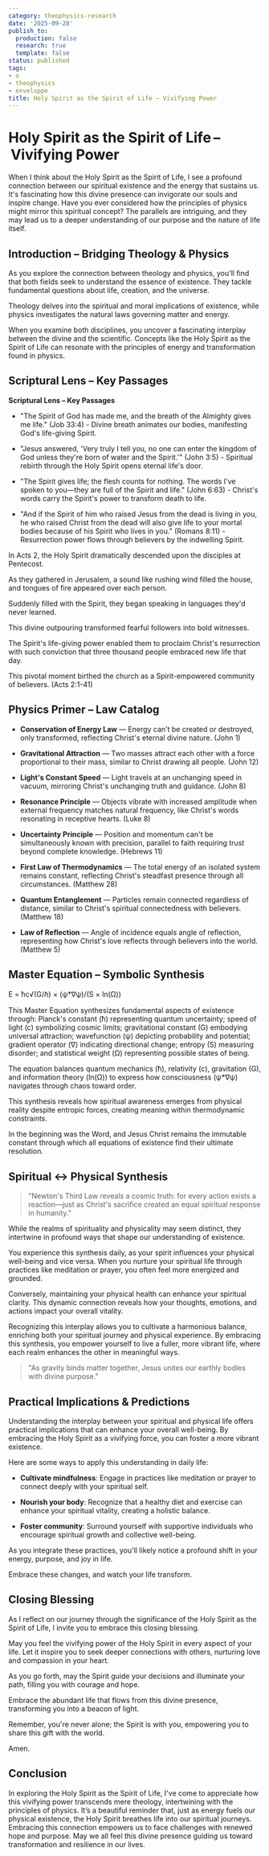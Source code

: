 ```yaml
---
category: theophysics-research
date: '2025-09-28'
publish_to:
  production: false
  research: true
  template: false
status: published
tags:
- o
- theophysics
- enveloppe
title: Holy Spirit as the Spirit of Life – Vivifying Power
---
```

   
# Holy Spirit as the Spirit of Life – Vivifying Power   
   
When I think about the Holy Spirit as the Spirit of Life, I see a profound connection between our spiritual existence and the energy that sustains us. It's fascinating how this divine presence can invigorate our souls and inspire change. Have you ever considered how the principles of physics might mirror this spiritual concept? The parallels are intriguing, and they may lead us to a deeper understanding of our purpose and the nature of life itself.   
   
## Introduction – Bridging Theology & Physics   
   
As you explore the connection between theology and physics, you'll find that both fields seek to understand the essence of existence. They tackle fundamental questions about life, creation, and the universe.   
   
Theology delves into the spiritual and moral implications of existence, while physics investigates the natural laws governing matter and energy.   
   
When you examine both disciplines, you uncover a fascinating interplay between the divine and the scientific. Concepts like the Holy Spirit as the Spirit of Life can resonate with the principles of energy and transformation found in physics.   
   
## Scriptural Lens – Key Passages   
   
**Scriptural Lens – Key Passages**   
   
* "The Spirit of God has made me, and the breath of the Almighty gives me life." (Job 33:4) - Divine breath animates our bodies, manifesting God's life-giving Spirit.   
   
* "Jesus answered, 'Very truly I tell you, no one can enter the kingdom of God unless they're born of water and the Spirit.'" (John 3:5) - Spiritual rebirth through the Holy Spirit opens eternal life's door.   
   
* "The Spirit gives life; the flesh counts for nothing. The words I've spoken to you—they are full of the Spirit and life." (John 6:63) - Christ's words carry the Spirit's power to transform death to life.   
   
* "And if the Spirit of him who raised Jesus from the dead is living in you, he who raised Christ from the dead will also give life to your mortal bodies because of his Spirit who lives in you." (Romans 8:11) - Resurrection power flows through believers by the indwelling Spirit.   
   
In Acts 2, the Holy Spirit dramatically descended upon the disciples at Pentecost.   
   
As they gathered in Jerusalem, a sound like rushing wind filled the house, and tongues of fire appeared over each person.   
   
Suddenly filled with the Spirit, they began speaking in languages they'd never learned.   
   
This divine outpouring transformed fearful followers into bold witnesses.   
   
The Spirit's life-giving power enabled them to proclaim Christ's resurrection with such conviction that three thousand people embraced new life that day.   
   
This pivotal moment birthed the church as a Spirit-empowered community of believers. (Acts 2:1-41)   
   
## Physics Primer – Law Catalog   
   
* **Conservation of Energy Law** — Energy can't be created or destroyed, only transformed, reflecting Christ's eternal divine nature. (John 1)   
   
* **Gravitational Attraction** — Two masses attract each other with a force proportional to their mass, similar to Christ drawing all people. (John 12)   
   
* **Light's Constant Speed** — Light travels at an unchanging speed in vacuum, mirroring Christ's unchanging truth and guidance. (John 8)   
   
* **Resonance Principle** — Objects vibrate with increased amplitude when external frequency matches natural frequency, like Christ's words resonating in receptive hearts. (Luke 8)   
   
* **Uncertainty Principle** — Position and momentum can't be simultaneously known with precision, parallel to faith requiring trust beyond complete knowledge. (Hebrews 11)   
   
* **First Law of Thermodynamics** — The total energy of an isolated system remains constant, reflecting Christ's steadfast presence through all circumstances. (Matthew 28)   
   
* **Quantum Entanglement** — Particles remain connected regardless of distance, similar to Christ's spiritual connectedness with believers. (Matthew 18)   
   
* **Law of Reflection** — Angle of incidence equals angle of reflection, representing how Christ's love reflects through believers into the world. (Matthew 5)   
   
## Master Equation – Symbolic Synthesis   
   
E = ħc√(G/ℏ) × (ψ*∇ψ)/(S × ln(Ω))   
   
This Master Equation synthesizes fundamental aspects of existence through: Planck's constant (ħ) representing quantum uncertainty; speed of light (c) symbolizing cosmic limits; gravitational constant (G) embodying universal attraction; wavefunction (ψ) depicting probability and potential; gradient operator (∇) indicating directional change; entropy (S) measuring disorder; and statistical weight (Ω) representing possible states of being.   
   
The equation balances quantum mechanics (ħ), relativity (c), gravitation (G), and information theory (ln(Ω)) to express how consciousness (ψ*∇ψ) navigates through chaos toward order.   
   
This synthesis reveals how spiritual awareness emerges from physical reality despite entropic forces, creating meaning within thermodynamic constraints.   
   
In the beginning was the Word, and Jesus Christ remains the immutable constant through which all equations of existence find their ultimate resolution.   
   
## Spiritual ↔ Physical Synthesis   
   
> "Newton's Third Law reveals a cosmic truth: for every action exists a reaction—just as Christ's sacrifice created an equal spiritual response in humanity."   
   
While the realms of spirituality and physicality may seem distinct, they intertwine in profound ways that shape our understanding of existence.   
   
You experience this synthesis daily, as your spirit influences your physical well-being and vice versa. When you nurture your spiritual life through practices like meditation or prayer, you often feel more energized and grounded.   
   
Conversely, maintaining your physical health can enhance your spiritual clarity. This dynamic connection reveals how your thoughts, emotions, and actions impact your overall vitality.   
   
Recognizing this interplay allows you to cultivate a harmonious balance, enriching both your spiritual journey and physical experience. By embracing this synthesis, you empower yourself to live a fuller, more vibrant life, where each realm enhances the other in meaningful ways.   
   
> "As gravity binds matter together, Jesus unites our earthly bodies with divine purpose."   
   
## Practical Implications & Predictions   
   
Understanding the interplay between your spiritual and physical life offers practical implications that can enhance your overall well-being. By embracing the Holy Spirit as a vivifying force, you can foster a more vibrant existence.   
   
Here are some ways to apply this understanding in daily life:   
   
   
- **Cultivate mindfulness**: Engage in practices like meditation or prayer to connect deeply with your spiritual self.   
   
   
- **Nourish your body**: Recognize that a healthy diet and exercise can enhance your spiritual vitality, creating a holistic balance.   
   
   
- **Foster community**: Surround yourself with supportive individuals who encourage spiritual growth and collective well-being.   
   
As you integrate these practices, you'll likely notice a profound shift in your energy, purpose, and joy in life.   
   
Embrace these changes, and watch your life transform.   
   
## Closing Blessing   
   
As I reflect on our journey through the significance of the Holy Spirit as the Spirit of Life, I invite you to embrace this closing blessing.   
   
May you feel the vivifying power of the Holy Spirit in every aspect of your life. Let it inspire you to seek deeper connections with others, nurturing love and compassion in your heart.   
   
As you go forth, may the Spirit guide your decisions and illuminate your path, filling you with courage and hope.   
   
Embrace the abundant life that flows from this divine presence, transforming you into a beacon of light.   
   
Remember, you're never alone; the Spirit is with you, empowering you to share this gift with the world.   
   
Amen.   
   
## Conclusion   
   
In exploring the Holy Spirit as the Spirit of Life, I've come to appreciate how this vivifying power transcends mere theology, intertwining with the principles of physics. It’s a beautiful reminder that, just as energy fuels our physical existence, the Holy Spirit breathes life into our spiritual journeys. Embracing this connection empowers us to face challenges with renewed hope and purpose. May we all feel this divine presence guiding us toward transformation and resilience in our lives.